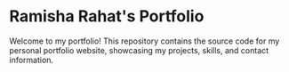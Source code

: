 # Ramisha Rahat's Portfolio

Welcome to my portfolio! This repository contains the source code for my personal portfolio website, showcasing my projects, skills, and contact information.


